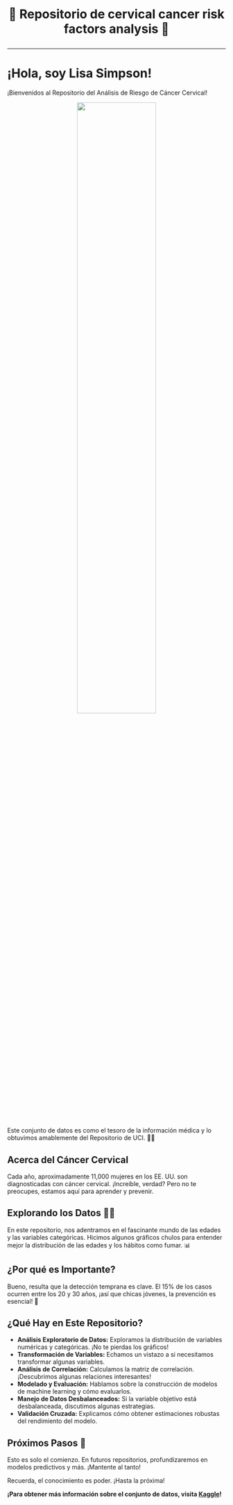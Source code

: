 # <p align="center">🌙 Repositorio de cervical cancer risk factors analysis 🤖</p>


---

# ¡Hola, soy Lisa Simpson!

¡Bienvenidos al Repositorio del Análisis de Riesgo de Cáncer Cervical!

<p align="center" width="100%">
    <img width="60%" src="https://github.com/Kzamudioq/IA/assets/138271936/94d4e51e-2ba4-4ca8-973d-9d153c5d3cf8"> 
</p>

Este conjunto de datos es como el tesoro de la información médica y lo obtuvimos amablemente del Repositorio de UCI. 🏴‍☠️

## Acerca del Cáncer Cervical

Cada año, aproximadamente 11,000 mujeres en los EE. UU. son diagnosticadas con cáncer cervical. ¡Increíble, verdad? Pero no te preocupes, estamos aquí para aprender y prevenir.

## Explorando los Datos 🕵️‍♀️

En este repositorio, nos adentramos en el fascinante mundo de las edades y las variables categóricas. Hicimos algunos gráficos chulos para entender mejor la distribución de las edades y los hábitos como fumar. 📊

## ¿Por qué es Importante?

Bueno, resulta que la detección temprana es clave. El 15% de los casos ocurren entre los 20 y 30 años, ¡así que chicas jóvenes, la prevención es esencial! 💪

## ¿Qué Hay en Este Repositorio?

- **Análisis Exploratorio de Datos:** Exploramos la distribución de variables numéricas y categóricas. ¡No te pierdas los gráficos!
- **Transformación de Variables:** Echamos un vistazo a si necesitamos transformar algunas variables.
- **Análisis de Correlación:** Calculamos la matriz de correlación. ¡Descubrimos algunas relaciones interesantes!
- **Modelado y Evaluación:** Hablamos sobre la construcción de modelos de machine learning y cómo evaluarlos.
- **Manejo de Datos Desbalanceados:** Si la variable objetivo está desbalanceada, discutimos algunas estrategias.
- **Validación Cruzada:** Explicamos cómo obtener estimaciones robustas del rendimiento del modelo.

## Próximos Pasos 🚀

Esto es solo el comienzo. En futuros repositorios, profundizaremos en modelos predictivos y más. ¡Mantente al tanto!

Recuerda, el conocimiento es poder. ¡Hasta la próxima!

**¡Para obtener más información sobre el conjunto de datos, visita [Kaggle](https://www.kaggle.com/datasets/loveall/cervical-cancer-risk-classification/data)!**


